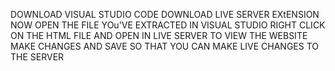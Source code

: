 DOWNLOAD VISUAL STUDIO CODE
DOWNLOAD LIVE SERVER EXtENSION
NOW OPEN THE FILE YOu'VE EXTRACTED IN VISUAL STUDIO
RIGHT CLICK ON THE HTML FILE AND OPEN IN LIVE SERVER TO VIEW THE WEBSITE
MAKE CHANGES AND SAVE SO THAT YOU CAN MAKE LIVE CHANGES TO THE SERVER
